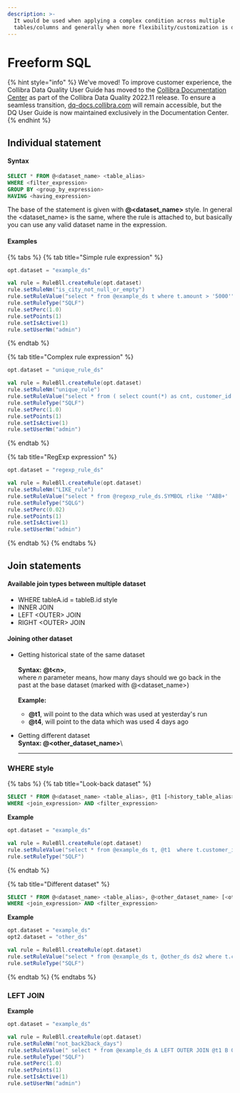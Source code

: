```yaml
---
description: >-
  It would be used when applying a complex condition across multiple
  tables/columns and generally when more flexibility/customization is desired.
---
```


# Freeform SQL

{% hint style="info" %}
We've moved! To improve customer experience, the Collibra Data Quality User Guide has moved to the [Collibra Documentation Center](https://productresources.collibra.com/docs/collibra/latest/Content/DataQuality/DQApis/Freeform%20SQL.htm) as part of the Collibra Data Quality 2022.11 release. To ensure a seamless transition, [dq-docs.collibra.com](http://dq-docs.collibra.com/) will remain accessible, but the DQ User Guide is now maintained exclusively in the Documentation Center.
{% endhint %}

## Individual statement

#### Syntax

```sql
SELECT * FROM @<dataset_name> <table_alias>
WHERE <filter_expression>
GROUP BY <group_by_expression>
HAVING <having_expression>
```

The base of the statement is given with **@\<dataset\_name>** style. In general the \<dataset\_name> is the same, where the rule is attached to, but basically you can use any valid dataset name in the expression.

#### Examples

{% tabs %}
{% tab title="Simple rule expression" %}
```scala
opt.dataset = "example_ds"

val rule = RuleBll.createRule(opt.dataset)
rule.setRuleNm("is_city_not_null_or_empty")
rule.setRuleValue("select * from @example_ds t where t.amount > '5000'")
rule.setRuleType("SQLF")
rule.setPerc(1.0)
rule.setPoints(1)
rule.setIsActive(1)
rule.setUserNm("admin")
```
{% endtab %}

{% tab title="Complex rule expression" %}
```scala
opt.dataset = "unique_rule_ds"

val rule = RuleBll.createRule(opt.dataset)
rule.setRuleNm("unique_rule")
rule.setRuleValue("select * from ( select count(*) as cnt, customer_id from @unique_rule_ds group by customer_id ) having cnt > 1")
rule.setRuleType("SQLF")
rule.setPerc(1.0)
rule.setPoints(1)
rule.setIsActive(1)
rule.setUserNm("admin")
```
{% endtab %}

{% tab title="RegExp expression" %}
```scala
opt.dataset = "regexp_rule_ds"

val rule = RuleBll.createRule(opt.dataset)
rule.setRuleNm("LIKE_rule")
rule.setRuleValue("select * from @regexp_rule_ds.SYMBOL rlike '^ABB+'  ")
rule.setRuleType("SQLG")
rule.setPerc(0.02)
rule.setPoints(1)
rule.setIsActive(1)
rule.setUserNm("admin")
```
{% endtab %}
{% endtabs %}

## Join statements

#### A**vailable join types between multiple dataset**

* WHERE tableA.id = tableB.id style
* INNER JOIN
* LEFT \<OUTER> JOIN
* RIGHT \<OUTER> JOIN

#### **Joining other dataset**

* Getting historical state of the same dataset\
  \
  **Syntax:** **@t\<n>**,\
  where _n_ parameter means, how many days should we go back in the past at the base dataset (marked with @\<dataset\_name>)\
  \
  **Example:**
  * **@t1**, will point to the data which was used at yesterday's run
  * **@t4**, will point to the data which was used 4 days ago
*   Getting different dataset\
    **Syntax: @\<other\_dataset\_name>**\\

    ***

### WHERE style

{% tabs %}
{% tab title="Look-back dataset" %}
```sql
SELECT * FROM @<dataset_name> <table_alias>, @t1 [<history_table_alias>]
WHERE <join_expression> AND <filter_expression>
```

**Example**

```scala
opt.dataset = "example_ds"

val rule = RuleBll.createRule(opt.dataset)
rule.setRuleValue("select * from @example_ds t, @t1  where t.customer_id = t1.customer_id  and t.card_number <> t1.card_number ")
rule.setRuleType("SQLF")
```
{% endtab %}

{% tab title="Different dataset" %}
```sql
SELECT * FROM @<dataset_name> <table_alias>, @<other_dataset_name> [<other_alias>]
WHERE <join_expression> AND <filter_expression>
```

**Example**

```scala
opt.dataset = "example_ds"
opt2.dataset = "other_ds"

val rule = RuleBll.createRule(opt.dataset)
rule.setRuleValue("select * from @example_ds t, @other_ds ds2 where t.customer_id = ds2.customer_id  and t.card_number <> ds2.card_number ")
rule.setRuleType("SQLF")
```
{% endtab %}
{% endtabs %}

### LEFT JOIN

**Example**

```scala
opt.dataset = "example_ds"

val rule = RuleBll.createRule(opt.dataset)
rule.setRuleNm("not_back2back_days")
rule.setRuleValue(" select * from @example_ds A LEFT OUTER JOIN @t1 B ON A.customer_id = B.customer_id where A.customer_id is not null and B.customer_id is null  ")
rule.setRuleType("SQLF")
rule.setPerc(1.0)
rule.setPoints(1)
rule.setIsActive(1)
rule.setUserNm("admin")
```
